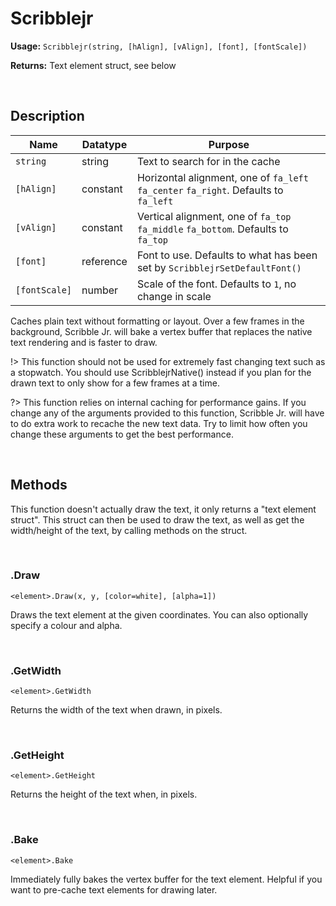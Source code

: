 # Scribblejr

**Usage:** `Scribblejr(string, [hAlign], [vAlign], [font], [fontScale])`

**Returns:** Text element struct, see below

&nbsp;

## Description

|Name         |Datatype |Purpose                                                                             |
|-------------|---------|------------------------------------------------------------------------------------|
|`string`     |string   |Text to search for in the cache                                                     |
|`[hAlign]`   |constant |Horizontal alignment, one of `fa_left` `fa_center` `fa_right`. Defaults to `fa_left`|
|`[vAlign]`   |constant |Vertical alignment, one of `fa_top` `fa_middle` `fa_bottom`. Defaults to `fa_top`   |
|`[font]`     |reference|Font to use. Defaults to what has been set by `ScribblejrSetDefaultFont()`          |
|`[fontScale]`|number   |Scale of the font. Defaults to `1`, no change in scale                              |

Caches plain text without formatting or layout. Over a few frames in the background, Scribble Jr. will bake a vertex buffer that replaces the native text rendering and is faster to draw.

!> This function should not be used for extremely fast changing text such as a stopwatch. You should use ScribblejrNative() instead if you plan for the drawn text to only show for a few frames at a time.

?> This function relies on internal caching for performance gains. If you change any of the arguments provided to this function, Scribble Jr. will have to do extra work to recache the new text data. Try to limit how often you change these arguments to get the best performance.

&nbsp;

## Methods

This function doesn't actually draw the text, it only returns a "text element struct". This struct can then be used to draw the text, as well as get the width/height of the text, by calling methods on the struct.

&nbsp;

### .Draw

`<element>.Draw(x, y, [color=white], [alpha=1])`

Draws the text element at the given coordinates. You can also optionally specify a colour and alpha.

&nbsp;

### .GetWidth

`<element>.GetWidth`

Returns the width of the text when drawn, in pixels.

&nbsp;

### .GetHeight

`<element>.GetHeight`

Returns the height of the text when, in pixels.

&nbsp;

### .Bake

`<element>.Bake`

Immediately fully bakes the vertex buffer for the text element. Helpful if you want to pre-cache text elements for drawing later.